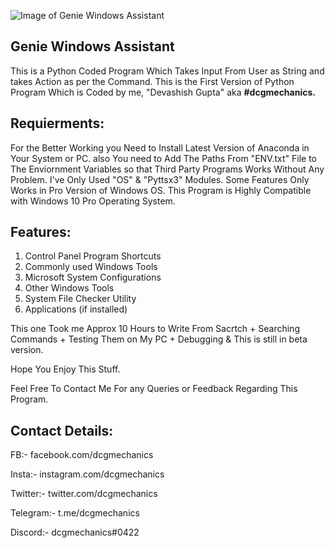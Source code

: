 ![Image of Genie Windows Assistant](https://i.postimg.cc/htdVNyCb/GE.png)

Genie Windows Assistant
-------------------------

This is a Python Coded Program Which Takes Input From User as String
and takes Action as per the Command. This is the First Version of Python
Program Which is Coded by me, "Devashish Gupta" aka **#dcgmechanics.** 

Requierments:
-------------

For the Better Working you Need to Install Latest Version of Anaconda
in Your System or PC. also You need to Add The Paths From "ENV.txt"
File to The Enviornment Variables so that Third Party Programs 
Works Without Any Problem. I've Only Used "OS" & "Pyttsx3" Modules.
Some Features Only Works in Pro Version of Windows OS.
This Program is Highly Compatible with Windows 10 Pro Operating System.


Features:
---------
1. Control Panel Program Shortcuts
2. Commonly used Windows Tools
3. Microsoft System Configurations
4. Other Windows Tools
5. System File Checker Utility
6. Applications (if installed)

This one Took me Approx 10 Hours to Write From Sacrtch + 
Searching Commands + Testing Them on My PC + Debugging
& This is still in beta version.

Hope You Enjoy This Stuff. 

Feel Free To Contact Me For any Queries
or Feedback Regarding This Program.

Contact Details:
----------------

FB:- facebook.com/dcgmechanics

Insta:- instagram.com/dcgmechanics

Twitter:- twitter.com/dcgmechanics

Telegram:- t.me/dcgmechanics

Discord:- dcgmechanics#0422

